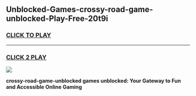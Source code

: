 
## Unblocked-Games-crossy-road-game-unblocked-Play-Free-20t9i
<h3>
<a href="https://premium76.site?title=crossy-road-game-unblocked&ref=20M">CLICK TO PLAY</a></h3>
<hr>

<h3>
<a href="https://premium76.site?title=crossy-road-game-unblocked&ref=20M">CLICK 2 PLAY</a>
  
</h3>

<a href="https://premium76.site?title=crossy-road-game-unblocked&ref=19M"><img src="https://clearcache.store/games.png"></a>


**crossy-road-game-unblocked games unblocked: Your Gateway to Fun and Accessible Online Gaming**
